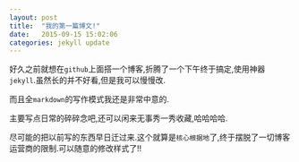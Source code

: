 ```yaml
---
layout: post
title:  "我的第一篇博文!"
date:   2015-09-15 15:02:06
categories: jekyll update
---
```

好久之前就想在`github`上面搭一个博客,折腾了一个下午终于搞定,使用神器`jekyll`.虽然长的并不好看,但是我可以慢慢改.

而且全`markdown`的写作模式我还是非常中意的.

主要写点日常的碎碎念吧,还可以闲来无事秀一秀收藏,哈哈哈哈.

尽可能的把以前写的东西早日迁过来.这个就算是`核心根据地`了,终于摆脱了一切博客运营商的限制.可以随意的修改样式了!!



